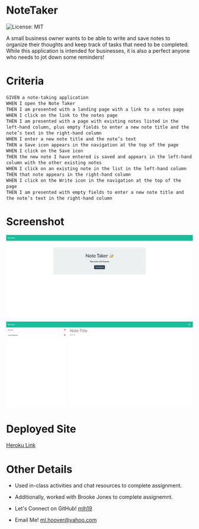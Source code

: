 # NoteTaker
![License: MIT](https://img.shields.io/badge/License-MIT-yellow.svg)

A small business owner wants to be able to write and save notes to organize their thoughts and keep track of tasks that need to be completed. While this application is intended for businesses, it is also a perfect anyone who needs to jot down some reminders!

# Criteria 

```
GIVEN a note-taking application
WHEN I open the Note Taker
THEN I am presented with a landing page with a link to a notes page
WHEN I click on the link to the notes page
THEN I am presented with a page with existing notes listed in the left-hand column, plus empty fields to enter a new note title and the note’s text in the right-hand column
WHEN I enter a new note title and the note’s text
THEN a Save icon appears in the navigation at the top of the page
WHEN I click on the Save icon
THEN the new note I have entered is saved and appears in the left-hand column with the other existing notes
WHEN I click on an existing note in the list in the left-hand column
THEN that note appears in the right-hand column
WHEN I click on the Write icon in the navigation at the top of the page
THEN I am presented with empty fields to enter a new note title and the note’s text in the right-hand column
```

# Screenshot

![Screenshot](./public/images/hompage.png)
![Screenshot](./public/images/text.png)

# Deployed Site

[Heroku Link](https://jot-it09.herokuapp.com/notes)

# Other Details

- Used in-class activities and chat resources to complete assignment.

- Additionally, worked with Brooke Jones to complete assignemnt.

- Let's Connect on GitHub! [mlh19](https://www.github.com/mlh19)

- Email Me! [ml.hoover@yahoo.com](mailto:ml.hoover@yahoo.com)

